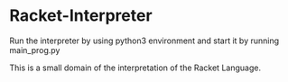 # Racket-Interpreter


Run the interpreter by using python3 environment and start it by running main_prog.py

This is a small domain of the interpretation of the Racket Language.
